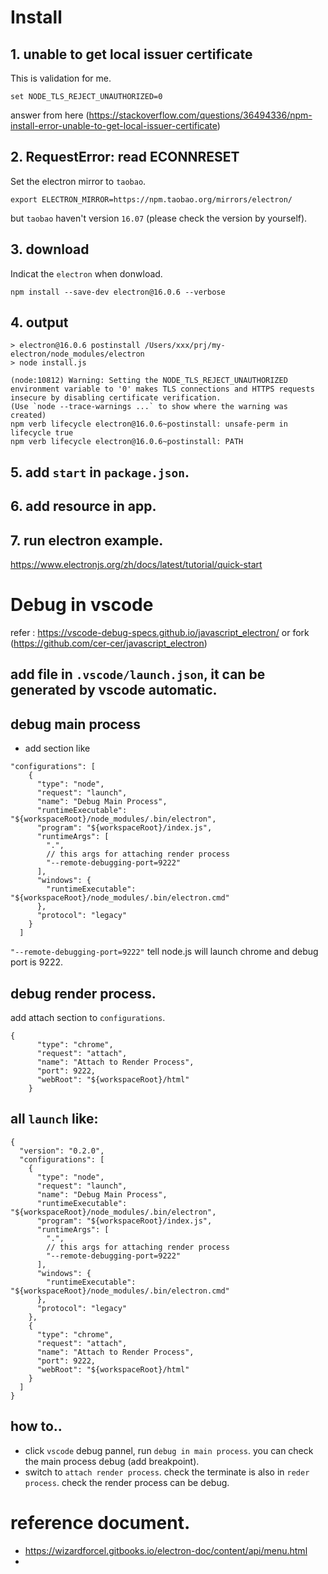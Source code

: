 # Install

## 1. unable to get local issuer certificate
This is validation for me.
```
set NODE_TLS_REJECT_UNAUTHORIZED=0
```
answer from here (https://stackoverflow.com/questions/36494336/npm-install-error-unable-to-get-local-issuer-certificate)

## 2. RequestError: read ECONNRESET

Set the electron mirror to `taobao`.
```
export ELECTRON_MIRROR=https://npm.taobao.org/mirrors/electron/
```
but `taobao` haven't version `16.07` (please check the version by yourself).

## 3. download
Indicat the `electron` when donwload.

```
npm install --save-dev electron@16.0.6 --verbose
```

## 4. output

```
> electron@16.0.6 postinstall /Users/xxx/prj/my-electron/node_modules/electron
> node install.js

(node:10812) Warning: Setting the NODE_TLS_REJECT_UNAUTHORIZED environment variable to '0' makes TLS connections and HTTPS requests insecure by disabling certificate verification.
(Use `node --trace-warnings ...` to show where the warning was created)
npm verb lifecycle electron@16.0.6~postinstall: unsafe-perm in lifecycle true
npm verb lifecycle electron@16.0.6~postinstall: PATH
```

## 5. add `start` in `package.json`.
## 6. add resource in app.
## 7. run electron example.
https://www.electronjs.org/zh/docs/latest/tutorial/quick-start


# Debug in vscode
refer : https://vscode-debug-specs.github.io/javascript_electron/ or fork (https://github.com/cer-cer/javascript_electron)
## add file in `.vscode/launch.json`, it can be generated by vscode automatic.
## debug main process
- add section like
```
"configurations": [
    {
      "type": "node",
      "request": "launch",
      "name": "Debug Main Process",
      "runtimeExecutable": "${workspaceRoot}/node_modules/.bin/electron",
      "program": "${workspaceRoot}/index.js",
      "runtimeArgs": [
        ".",
        // this args for attaching render process
        "--remote-debugging-port=9222"
      ],
      "windows": {
        "runtimeExecutable": "${workspaceRoot}/node_modules/.bin/electron.cmd"
      },
      "protocol": "legacy"
    }
  ]
```

`"--remote-debugging-port=9222"` tell node.js will launch chrome and debug port is 9222.

## debug render process.
add attach section to `configurations`.
```
{
      "type": "chrome",
      "request": "attach",
      "name": "Attach to Render Process",
      "port": 9222,
      "webRoot": "${workspaceRoot}/html"
    }
```

## all `launch` like:

```
{
  "version": "0.2.0",
  "configurations": [
    {
      "type": "node",
      "request": "launch",
      "name": "Debug Main Process",
      "runtimeExecutable": "${workspaceRoot}/node_modules/.bin/electron",
      "program": "${workspaceRoot}/index.js",
      "runtimeArgs": [
        ".",
        // this args for attaching render process
        "--remote-debugging-port=9222"
      ],
      "windows": {
        "runtimeExecutable": "${workspaceRoot}/node_modules/.bin/electron.cmd"
      },
      "protocol": "legacy"
    },
    {
      "type": "chrome",
      "request": "attach",
      "name": "Attach to Render Process",
      "port": 9222,
      "webRoot": "${workspaceRoot}/html"
    }
  ]
}
```

## how to..
- click `vscode` debug pannel, run `debug in main process`. you can check the main process debug (add breakpoint).
- switch to `attach render process`. check the terminate is also in `reder process`. check the render process can be debug.

# reference document.
- https://wizardforcel.gitbooks.io/electron-doc/content/api/menu.html
- 
